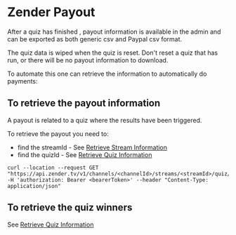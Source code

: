 # Zender Payout
After a quiz has finished , payout information is available in the admin and can be exported as both generic csv and Paypal csv format.

The quiz data is wiped when the quiz is reset. Don't reset a quiz that has run, or there will be no payout information to download.

To automate this one can retrieve the information to automatically do payments:


## To retrieve the payout information
A payout is related to a quiz where the results have been triggered.

To retrieve the payout you need to:
- find the streamId -  See [Retrieve Stream Information](STREAM.md)
- find the quizId - See [Retrieve Quiz Information](QUIZ.md)

```
curl --location --request GET "https://api.zender.tv/v1/channels/<channelId>/streams/<streamId>/quiz/<quizId>/leaderboard/win/export" -H 'authorization: Bearer <bearerToken>' --header "Content-Type: application/json"
```

## To retrieve the quiz winners
See [Retrieve Quiz Information](QUIZ.md)
